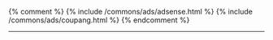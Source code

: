 {% comment %}
{% include /commons/ads/adsense.html %}
{% include /commons/ads/coupang.html %}
{% endcomment %}

---

[^fn_update]: 장 마감 후 두어시간 이내 업데이트를 목표로 하지만, 상황에 따라서는 지연될 수 있습니다.
[^fn_corr]: 미래에도 유사한 주가 흐름을 보일 것이라는 예상이 아닙니다.
[^fn_price_metric]: 모든 지표는 최근 1년 데이터만을 이용하며 산출합니다. 거래된지 1년 미만인 종목은 해당 기간을 연단위로 환산해서 추정합니다. 편차는 표준편차를 말합니다. 표준편차는 일일 변동성으로 추정한 연단위 변동성입니다. 샤프(Sharpe)는 1년 수익률 / 연단위 표준편차입니다. MDD(Maximum Drawdown) 최대 낙폭(손실폭)입니다. DD(Drawdown)은 현재 낙폭입니다. AvDD(Average Drawdown)은 평균 낙폭입니다. MARr(Managed Account Reports Ratio)은 1년 수익률 / MDD입니다. Calmar Ratio라 불리기도 합니다.
[^fn_finance_metric]: 가장 최근에 제출된 연간 보고서 기준입니다. KRX(한국거래소)의 검토 후 개제되는 데이터에 기반하고 있습니다. 이로 인해 시장에서 추정하는 현재 재무 상태와 상당한 차이가 있을 수 있습니다. 각 기업의 결산 마감일 기준으로 최대 1년 4개월까지 시차가 발생합니다.
[^fn_sector_abbr]: 코스닥과 코스피는 업종 분류가 조금 다릅니다. 본 사이트는 각 시장의 분류명을 그대로 이용합니다. 어느 시장에 해당되는지 명확하게 하기 위하여 코스피(P:) 또는 코스닥(Q:)를 접두어로 붙여 표기합니다.
[^fn_finance_basic_tags]: 저PER와 저PBR는 각각 PER과 PBR가 가장 우수한(낮은) 상위 10%에 포함되는 경우입니다. 고배당은 DIV(배당률)이 가장 우수한(높은) 상위 10%에 포함되는 경우입니다. 너무 낮은 PER나 PBR 또는 고배당은 경우에 따라서는 기업에 문제가 있다는 신호일 수 있습니다. 기업의 문제로 주가가 낮아져서 저PER, 저PBR, 또는 고배당으로 보이는 착시가 발생할 수 있습니다. 고PER와 고PBR은 저PER와 저PBR의 반대되는 경우입니다. 성장업종인지 사양업종인지에 따라 이들 항목의 평균적인 수치가 크게 다를 수 있습니다. 업종의 특성을 고려하지 않고 모든 종목에 동일한 기준을 적용하는 것은 적절하지 못할 수 있습니다.
[^fn_corr_long]: 과거 유사한 주가 흐름을 보였던 종목입니다. 관심있는 종목과 동일한 투자 아이디어를 적용할 수 있는 후보가 될 수 있습니다. 해당 종목이 미래에도 유사한 주가 흐름을 보일 것이라는 예상은 아닙니다.
[^fn_lev]: 변동성 위험을 직관적으로 살펴봄으로써, 레버리지 투자 또는 포트폴리오 내 비중 확대에 적합한지 판단하는데 도움을 얻을 수 있습니다.
[^fn_tech_metric]: 종가에 매수 또는 매도하는 것을 가정합니다. 매매에 소요되는 수수료, 슬리피지, 세금 등은 고려되지 않았습니다.
[^fn_tech_metric_dca]: 매일 동일한 금액으로 매수하는 정액 적립식입니다. 각 일자별로 그 때까지 투자한 금액 대비 수익률을 표기합니다. 적립 기간 동안 주가가 우상향하거나, 상승 후 하락하면 적립식은 거치식보다 낮은 수익률을 보일 가능성이 높습니다. 적립식은 적립 기간 동안 주가가 하락했다가 회복하거나 상승한 경우 유리합니다. 적립식의 수익률을 거치식과 단순 비교할 수는 없습니다. 거치식은 전체 투자금을 초기에 모두 투자하지만, 적립식은 평균적으로 최종 전체 투자금의 절반만 투자되기 때문입니다. 이는 같은 5% 이율이라도 예금과 적금의 최종 이자가 다른 것과 마찬가지입니다. 적립식 수익률을 거치식 수익률과 비교하려면, 적립식 수익률을 2배로 환산할 필요가 있습니다.
[^fn_tech_metric_sigm]: sigM은 시장 전반의 추세를 추정하는 기술적 신호입니다. sigM이 상승세라고 추정할 때 해당 종목을 매수하는 상황을 가정한 수익률입니다. 시장 추세와 개별 종목간의 상관관계를 고려하지 않은 기본 버전입니다.
[^fn_tech_metric_sma_i]: SMA(i)는 종가가 이동평균선 i를 상회하는 경우 매수하고, 반대로 하회하면 매도하는 전략입니다. 골든크로스, 데드크로스를 매매 시점으로 활용하는 전략과 동일합니다.
[^fn_tech_metric_sma_ij]: SMA(i, j)는 이동평균선 i가 이동평균선 j를 상회하는 경우 매수하고, 반대로 하회하면 매도하는 전략입니다. 골든크로스, 데드크로스를 매매 시점으로 활용하는 전략과 동일합니다. i가 1인 경우 이동평균선은 당일 주가입니다.
[^fn_tech_metric_c_sma_ijk]: C_SMA(i, j, k, ...)는 주가가 이동평균선 i, j, k, ... 모두 상회하거나 반대로 모두 하회하는 경우 매수하여 보유하는 전략입니다.
[^fn_tech_metric_macd]: MACD(i, j, k)는 단기 지수 이동평균선 i, 장기 지수 이동평균선 j, MACD 시그널 지수 이동평균선 k를 사용하는 전략입니다. MACD가 시그널보다 위에 있으면 매수하고, 반대로 아래에 있으면 매도합니다. 기본으로 MACD(12, 26, 9)를 사용합니다.
[^fn_lev_expense]: 레버리지 상품의 주된 비용인 1. 변동성 끌림(Volatility Drag)에 의한 변동성 비용과 2. 스왑(Swap) 등 차입에 소요되는 금융 비용으로 나누어서 분석합니다. 단순히 두 가지 비용만 가정하고 일일 주가 변화 데이터를 이용하여 추정한 값이므로 실제와 상당한 오차가 있을 수 있습니다.
[^fn_lev_vd_expense]: 연속적이지 않은 기초 상품의 일단위 수익률을 레버리지 배율만큼 추종하는 과정에서 변동성 끌림이 발생합니다. 변동성 비용은 이 변동성 끌림에 의한 발생하는 비용입니다.
[^fn_lev_fn_expense]: 금융 비용은 레버리지 배율을 맞추기 위해 타기관에 스왑(Swap) 등의 형태로 기초 자산을 차입하는데 필요한 비용입니다. 투자자 자금만큼 은행에서 대출 받아 2배 레버리지 투자를 한다면, 은행에서 빌린 자금에 대한 대출이자가 나가게 되는 것과 동일한 원리입니다. 스왑 방식의 경우 대략 (레버리지 배율 - 1) × 해당 지수 또는 종목 차입을 위한 이자율 비용이 발생합니다. 인버스 또는 인버스 레버리지 상품의 경우 대부분의 투자금을 현금으로 보유하고 선물 등 유지 비용이 적게 드는 방식으로 상품을 구성할 수 있습니다. 이 경우 금융 비용이 거의 나가지 않거나 경우에 따라서는 보유 현금(주로 채권에 투자)이나 선물 롤오버 과정에서 수익이 발생할 수 있습니다. 이 경우 금융 비용은 마이너스 값이 나올 수 있습니다. 또한 대상 상품의 총보수에 의해서도 비용 추정에 있어 상당한 오차가 발생할 수 있습니다. 전반적으로 인버스 또는 인버스 레버리지 상품에 대한 추정 금융 비용은 신뢰하기 어려우니 단순 참고용으로 활용하기 바랍니다.
[^fn_lev_tt_expense]: 변동성 비용과 금융 비용을 합한 것입니다. 이 비용은 산술합으로 계산되지 않습니다. 예를 들어 변동성 비용이 10%, 금융 비용이 10%라면 전체 비용은 20%가 아닌 1 - (1 - 10%) × (1 - 10%) = 19%로 계산됩니다.
[^fn_lev_ideal]: 연속적으로 변하는 수익률을 레버리지 배율만큼 지속적으로 추종하면서, 금융 비용도 발생하지 않는다고 가정한 경우입니다. 연속성을 가정했기에 변동성 비용도 발생하지 않습니다.
[^fn_lev_ideal_daily]: 비연속적인 기초 상품의 일단위 수익률을 레버리지 배율만큼 추종하면서, 금융 비용이 없다고 가정한 경우입니다. 비연속성을 가정했기에 변동성 비용은 발생합니다.
[^fn_lev_warning]: 레버리지 상품은 변동성과 비용이 높은 고위험 상품입니다. 본 사이트는 레버리지 상품을 분석하여 위험도와 비용을 추정합니다. 하지만 위험도와 비용이 상대적으로 낮게 추정되었다고 해서 해당 상품을 추천하는 것은 아닙니다.
[^fn_lev_stock]: 동일한 레버리지 배율의 상품이 여럿 있는 경우, 설정액이 높은 상품을 해당 레버리지 배율의 대표 상품으로 표시합니다.
[^fn_lev_stock_abbr]: KODEX 2x(KODEX 레버리지), KODEX -1x(KODEX 인버스), KODEX -2x(KODEX 200선물인버스2X), KODEX 150(KODEX 코스닥 150), KODEX 150 2x(KODEX 코스닥150레버리지), KODEX 150 -1x(KODEX 코스닥150선물인버스), 삼성 150 -2x(삼성 인버스 2X 코스닥150 선물 ETN), 미래 150 -2x(미래에셋 인버스 2X 코스닥150 선물 ETN), KODEX USD(KODEX 미국달러선물), KODEX USD 2x(KODEX 미국달러선물레버리지), KODEX USD -1x(KODEX 미국달러선물인버스), KODEX USD -2x(KODEX 미국달러선물인버스2X)
